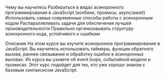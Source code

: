 Чему вы научитесь
Разбираться в видах асинхронного программирования в JavaScript (колбеки, промисы, async/await)
Использовать самые современные способы работы с асинхронным кодом
Распараллеливать задачи для обеспечения лучшей производительности
Правильно организовывать структуру асинхронного кода, устойчивого к ошибкам


Описание
На этом курсе вы изучите асинхронное программирование в JavaScript. Вы научитесь использовать таймеры, функции обратного вызова, раннее связывание и обработку ошибок в асинхронных вызовах. Из курса вы узнаете об event loops, событийной модели и промисах. Этот курс подойдет для тех, кто уже хорошо знаком с базовым синтаксисом JavaScript.